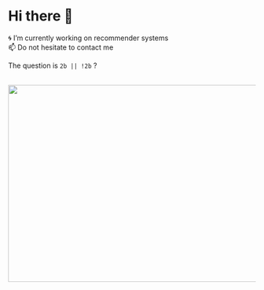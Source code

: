# Hi there 👋

🌀 I’m currently working on recommender systems<br>
📫 Do not hesitate to contact me<br>

The question is `2b || !2b` ?


<div align="center">
	<br>
	<a href="https://github.com/lukassto/lukassto/blob/main/assets/head.svg?short_path=fe464c8">
		<img src="assets/header.svg" width="800" height="400">
	</a>
	<br>
</div>
<!--
**lukassto/lukassto** is a ✨ _special_ ✨ repository because its `README.md` (this file) appears on your GitHub profile.

Here are some ideas to get you started:

- 🔭 I’m currently working on ...
- 🌱 I’m currently learning ...
- 👯 I’m looking to collaborate on ...
- 🤔 I’m looking for help with ...
- 💬 Ask me about ...
- 📫 How to reach me: ...
- 😄 Pronouns: ...
- ⚡ Fun fact: ...
-->
